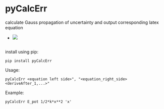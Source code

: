 # pyCalcErr
calculate Gauss propagation of uncertainty and output corresponding latex equation

- <img src="https://latex.codecogs.com/gif.latex?s_f = \sqrt{ \left(\frac{\partial f}{\partial x}\right)^2 s_x^2 + \left(\frac{\partial f}{\partial y} \right)^2 s_y^2 + \left(\frac{\partial f}{\partial z} \right)^2 s_z^2 + \cdots}" /> 

<math>s_f = \sqrt{ \left(\frac{\partial f}{\partial x}\right)^2 s_x^2 + \left(\frac{\partial f}{\partial y} \right)^2 s_y^2 + \left(\frac{\partial f}{\partial z} \right)^2 s_z^2 + \cdots}</math>

install using pip:

```
pip install pyCalcErr
```
Usage:
```
pyCalcErr <equation left side>", "<equation_right_side> <deriveAfter_1,...>"
```

Example: 
```
pyCalcErr E_pot 1/2*k*x**2 'x'
```
